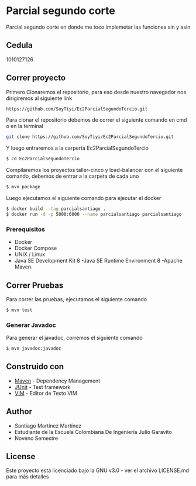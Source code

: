 # Parcial segundo corte 

Parcial segundo corte en donde me toco implemetar las funciones sin y asin

## Cedula
1010127126

## Correr proyecto

Primero Clonaremos el repositorio, para eso desde nuestro navegador nos dirigiremos al siguiente link

```sh
https://github.com/SoyTiyi/Ec2ParcialSegundoTercio.git
```

Para clonar el repositorio debemos de correr el siguiente comando en cmd o en la terminal 

```sh
git clone https://github.com/SoyTiyi/Ec2ParcialSegundoTercio.git
 ```

 Y luego entraremos a la carperta Ec2ParcialSegundoTercio

```sh
$ cd Ec2ParcialSegundoTercio
 ```
Compilaremos los proyectos taller-cinco y load-balancer con el siguiente comando, debemos de entrar a la carpeta de cada uno

 ```sh
$ mvn package
 ```
Luego ejecutamos el siguiente comando para ejecutar el docker

```sh
$ docker build --tag parcialsantiago .
$ docker run -d -p 5000:6000 --name parcialsantiago parcialsantiago
 ```


### Prerequisitos

* Docker
* Docker Compose
* UNIX / Linux
* Java SE Development Kit 8 -Java SE Runtime Environment 8 -Apache Maven.

## Correr Pruebas

Para correr las pruebas, ejecutamos el siguiente comando

```sh
$ mvn test
 ```

### Generar Javadoc

Para generar el javadoc, corremos el siguiente comando

```sh
$ mvn javadoc:javadoc 
 ```

## Construido con

* [Maven](https://maven.apache.org/) - Dependency Management
* [JUnit](https://mvnrepository.com/artifact/junit/junit) - Test framework
* [VIM](https://www.vim.org/download.php) - Editor de Texto VIM

## Author

 - Santiago Martínez Martínez 
 - Estudiante de la Escuela Colombiana De Ingeniería Julio Garavito 
 - Noveno Semestre

## License

Este proyecto está licenciado bajo la GNU v3.0 - ver el archivo LICENSE.md para más detalles
